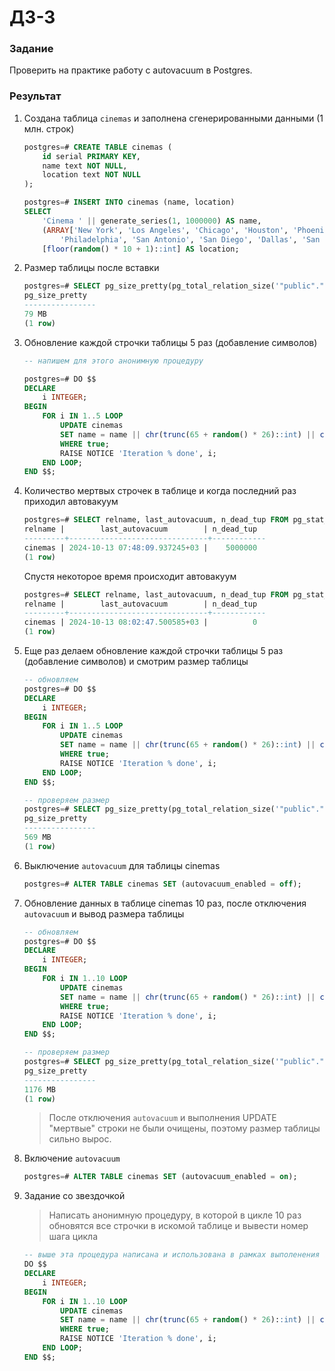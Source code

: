 # ДЗ-3

### Задание

Проверить на практике работу с autovacuum в Postgres.

### Результат

1. Создана таблица `cinemas` и заполнена сгенерированными данными (1 млн. строк)

    ```sql
    postgres=# CREATE TABLE cinemas (
        id serial PRIMARY KEY,
        name text NOT NULL,
        location text NOT NULL
    );

    postgres=# INSERT INTO cinemas (name, location)
    SELECT 
        'Cinema ' || generate_series(1, 1000000) AS name,
        (ARRAY['New York', 'Los Angeles', 'Chicago', 'Houston', 'Phoenix', 
            'Philadelphia', 'San Antonio', 'San Diego', 'Dallas', 'San Jose'])
        [floor(random() * 10 + 1)::int] AS location;

    ```

2. Размер таблицы после вставки

    ```sql
    postgres=# SELECT pg_size_pretty(pg_total_relation_size('"public"."cinemas"'));
    pg_size_pretty
    ----------------
    79 MB
    (1 row)
    ```

3. Обновление каждой строчки таблицы 5 раз (добавление символов)

    ```sql
    -- напишем для этого анонимную процедуру

    postgres=# DO $$
    DECLARE
        i INTEGER;
    BEGIN
        FOR i IN 1..5 LOOP
            UPDATE cinemas
            SET name = name || chr(trunc(65 + random() * 26)::int) || chr(trunc(65 + random() * 26)::int)
            WHERE true;
            RAISE NOTICE 'Iteration % done', i;
        END LOOP;
    END $$;
    ```

4. Количество мертвых строчек в таблице и когда последний раз приходил автовакуум

    ```sql
    postgres=# SELECT relname, last_autovacuum, n_dead_tup FROM pg_stat_user_tables WHERE relname = 'cinemas';
    relname |        last_autovacuum        | n_dead_tup
    ---------+-------------------------------+------------
    cinemas | 2024-10-13 07:48:09.937245+03 |    5000000
    (1 row)
    ```

    Спустя некоторое время происходит автовакуум

    ```sql
    postgres=# SELECT relname, last_autovacuum, n_dead_tup FROM pg_stat_user_tables WHERE relname = 'cinemas';
    relname |        last_autovacuum        | n_dead_tup
    ---------+-------------------------------+------------
    cinemas | 2024-10-13 08:02:47.500585+03 |          0
    (1 row)
    ```
5. Еще раз делаем обновление каждой строчки таблицы 5 раз (добавление символов) и смотрим размер таблицы

    ``` sql
    -- обновляем
    postgres=# DO $$
    DECLARE
        i INTEGER;
    BEGIN
        FOR i IN 1..5 LOOP
            UPDATE cinemas
            SET name = name || chr(trunc(65 + random() * 26)::int) || chr(trunc(65 + random() * 26)::int)
            WHERE true;
            RAISE NOTICE 'Iteration % done', i;
        END LOOP;
    END $$;

    -- проверяем размер
    postgres=# SELECT pg_size_pretty(pg_total_relation_size('"public"."cinemas"'));
    pg_size_pretty
    ----------------
    569 MB
    (1 row)

    ```
6. Выключение `autovacuum` для таблицы cinemas
    
    ```sql
    postgres=# ALTER TABLE cinemas SET (autovacuum_enabled = off);
    ```

7. Обновление данных в таблице cinemas 10 раз, после отключения `autovacuum` и вывод размера таблицы

    ```sql
    -- обновляем
    postgres=# DO $$
    DECLARE
        i INTEGER;
    BEGIN
        FOR i IN 1..10 LOOP
            UPDATE cinemas
            SET name = name || chr(trunc(65 + random() * 26)::int) || chr(trunc(65 + random() * 26)::int)
            WHERE true;
            RAISE NOTICE 'Iteration % done', i;
        END LOOP;
    END $$;

    -- проверяем размер
    postgres=# SELECT pg_size_pretty(pg_total_relation_size('"public"."cinemas"'));
    pg_size_pretty
    ----------------
    1176 MB
    (1 row)

    ```

    > После отключения `autovacuum` и выполнения UPDATE "мертвые" строки не были очищены, поэтому размер таблицы сильно вырос.

8. Включение `autovacuum`

    ```sql
    postgres=# ALTER TABLE cinemas SET (autovacuum_enabled = on);
    ```

9. Задание со звездочкой
    
    > Написать анонимную процедуру, в которой в цикле 10 раз обновятся все строчки в искомой таблице и вывести номер шага цикла

    ``` sql
    -- выше эта процедура написана и использована в рамках выполенения задания, но на всякий случай приведена отдельно
    DO $$
    DECLARE
        i INTEGER;
    BEGIN
        FOR i IN 1..10 LOOP
            UPDATE cinemas
            SET name = name || chr(trunc(65 + random() * 26)::int) || chr(trunc(65 + random() * 26)::int)
            WHERE true;
            RAISE NOTICE 'Iteration % done', i;
        END LOOP;
    END $$;
    ```